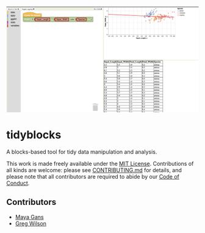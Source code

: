 ![](static/featured.png)

# tidyblocks

A blocks-based tool for tidy data manipulation and analysis.

This work is made freely available under the [MIT License](LICENSE.md).
Contributions of all kinds are welcome:
please see [CONTRIBUTING.md](CONTRIBUTING.md) for details,
and please note that all contributors are required to abide by our [Code of Conduct](CONDUCT.md).

## Contributors

-   [Maya Gans](https://maya.rbind.io/)
-   [Greg Wilson](http://third-bit.com)
